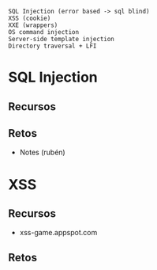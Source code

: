 ```
SQL Injection (error based -> sql blind) 
XSS (cookie) 
XXE (wrappers) 
OS command injection 
Server-side template injection 
Directory traversal + LFI
```

# SQL Injection

## Recursos

## Retos
- Notes (rubén)


# XSS

## Recursos
- xss-game.appspot.com

## Retos